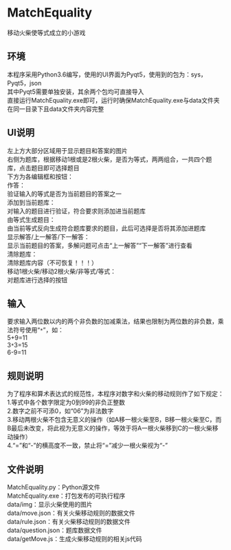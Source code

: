 # MatchEquality
移动火柴使等式成立的小游戏

## 环境
本程序采用Python3.6编写，使用的UI界面为Pyqt5，使用到的包为：sys，Pyqt5，json  
其中Pyqt5需要单独安装，其余两个包均可直接导入  
直接运行MatchEquality.exe即可，运行时确保MatchEquality.exe与data文件夹在同一目录下且data文件夹内容完整  

## UI说明
左上方大部分区域用于显示题目和答案的图片  
右侧为题库，根据移动1根或是2根火柴，是否为等式，两两组合，一共四个题库，点击题目即可选择题目  
下方为各编辑框和按钮：  
作答：  
	验证输入的等式是否为当前题目的答案之一  
添加到当前题库：  
	对输入的题目进行验证，符合要求则添加进当前题库  
由等式生成题目：  
	由当前等式反向生成符合题库要求的题目，此后可选择是否将其添加进题库  
显示解答/上一解答/下一解答：  
	显示当前题目的答案，多解问题可点击“上一解答”“下一解答”进行查看  
清除题库：  
	清除题库内容（不可恢复！！！）  
移动1根火柴/移动2根火柴/非等式/等式：  
	对题库进行选择的按钮  

## 输入
要求输入两位数以内的两个非负数的加减乘法，结果也限制为两位数的非负数，乘法符号使用“```*```”，如：  
5+9=11  
3```*```3=15  
6-9=11  

## 规则说明
为了程序和算术表达式的规范性，本程序对数字和火柴的移动规则作了如下规定：  
1.等式中各个数字限定为0到99的非负正整数  
2.数字之前不可添0，如“06”为非法数字  
3.移动两根火柴不包含无意义的操作（如A移一根火柴至B，B移一根火柴至C，而B最后未改变，将此视为无意义的操作，等效于将A一根火柴移到C的一根火柴移动操作）  
4.“=”和“-”的横高度不一致，禁止将“=”减少一根火柴视为“-”  

## 文件说明
MatchEquality.py：Python源文件  
MatchEquality.exe：打包发布的可执行程序  
data/img：显示火柴使用的图片  
data/move.json：有关火柴移动规则的数据文件  
data/rule.json：有关火柴移动规则的数据文件  
data/question.json：题库数据文件  
data/getMove.js：生成火柴移动规则的相关js代码






